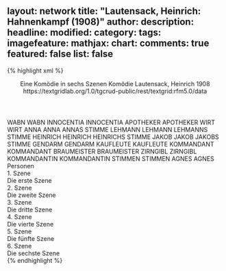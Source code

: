 layout: network
title: "Lautensack, Heinrich: Hahnenkampf (1908)"
author:
description:
headline:
modified:
category:
tags:
imagefeature:
mathjax:
chart:
comments: true
featured: false
list: false
---
{% highlight xml %}
<?xml-model href="https://raw.githubusercontent.com/DLiNa/project/master/rules/lina.rnc"?><?xml-model href="https://raw.githubusercontent.com/DLiNa/project/master/rules/lina.sch"?>
<play xmlns="http://lina.digital">
  <header>
    <title>Hahnenkampf</title>
    <subtitle>Eine Komödie in sechs Szenen</subtitle>
    <genretitle>Komödie</genretitle>
    <author>Lautensack, Heinrich</author>
    <date type="print" when="1908">1908</date>
    <date type="premiere"/>
    <date type="written"/>
    <source>https://textgridlab.org/1.0/tgcrud-public/rest/textgrid:rfm5.0/data</source>
  </header>
  <personae>
    <character>
      <name>WABN</name>
      <alias xml:id="wabn">
        <name>WABN</name>
      </alias>
    </character>
    <character>
      <name>INNOCENTIA</name>
      <alias xml:id="innocentia">
        <name>INNOCENTIA</name>
      </alias>
    </character>
    <character>
      <name>APOTHEKER</name>
      <alias xml:id="apotheker">
        <name>APOTHEKER</name>
      </alias>
    </character>
    <character>
      <name>WIRT</name>
      <alias xml:id="wirt">
        <name>WIRT</name>
      </alias>
    </character>
    <character>
      <name>ANNA</name>
      <alias xml:id="anna">
        <name>ANNA</name>
      </alias>
      <alias xml:id="annas_stimme">
        <name>ANNAS STIMME</name>
      </alias>
    </character>
    <character>
      <name>LEHMANN</name>
      <alias xml:id="lehmann">
        <name>LEHMANN</name>
      </alias>
      <alias xml:id="lehmanns_stimme">
        <name>LEHMANNS STIMME</name>
      </alias>
    </character>
    <character>
      <name>HEINRICH</name>
      <alias xml:id="heinrich">
        <name>HEINRICH</name>
      </alias>
      <alias xml:id="heinrichs_stimme">
        <name>HEINRICHS STIMME</name>
      </alias>
    </character>
    <character>
      <name>JAKOB</name>
      <alias xml:id="jakob">
        <name>JAKOB</name>
      </alias>
      <alias xml:id="jakobs_stimme">
        <name>JAKOBS STIMME</name>
      </alias>
    </character>
    <character>
      <name>GENDARM</name>
      <alias xml:id="gendarm">
        <name>GENDARM</name>
      </alias>
    </character>
    <character>
      <name>KAUFLEUTE</name>
      <alias xml:id="kaufleute">
        <name>KAUFLEUTE</name>
      </alias>
    </character>
    <character>
      <name>KOMMANDANT</name>
      <alias xml:id="kommandant">
        <name>KOMMANDANT</name>
      </alias>
    </character>
    <character>
      <name>BRAUMEISTER</name>
      <alias xml:id="braumeister">
        <name>BRAUMEISTER</name>
      </alias>
    </character>
    <character>
      <name>ZIRNGIBL</name>
      <alias xml:id="zirngibl">
        <name>ZIRNGIBL</name>
      </alias>
    </character>
    <character>
      <name>KOMMANDANTIN</name>
      <alias xml:id="kommandantin">
        <name>KOMMANDANTIN</name>
      </alias>
    </character>
    <character>
      <name>STIMMEN</name>
      <alias xml:id="stimmen">
        <name>STIMMEN</name>
      </alias>
    </character>
    <character>
      <name>AGNES</name>
      <alias xml:id="agnes">
        <name>AGNES</name>
      </alias>
    </character>
  </personae>
  <text>
    <div>
      <head>Personen</head>
    </div>
    <div>
      <head>1. Szene</head>
      <div>
        <head>Die erste Szene</head>
        <sp who="#wabn">
          <amount n="15" unit="speech_acts"/>
          <amount n="414" unit="words"/>
          <amount n="11" unit="lines"/>
          <amount n="2245" unit="chars"/>
        </sp>
        <sp who="#innocentia">
          <amount n="39" unit="speech_acts"/>
          <amount n="756" unit="words"/>
          <amount n="31" unit="lines"/>
          <amount n="3888" unit="chars"/>
        </sp>
        <sp who="#apotheker">
          <amount n="27" unit="speech_acts"/>
          <amount n="758" unit="words"/>
          <amount n="14" unit="lines"/>
          <amount n="3494" unit="chars"/>
        </sp>
      </div>
    </div>
    <div>
      <head>2. Szene</head>
      <div>
        <head>Die zweite Szene</head>
        <sp who="#wirt">
          <amount n="26" unit="speech_acts"/>
          <amount n="566" unit="words"/>
          <amount n="15" unit="lines"/>
          <amount n="2893" unit="chars"/>
        </sp>
        <sp who="#anna">
          <amount n="38" unit="speech_acts"/>
          <amount n="500" unit="words"/>
          <amount n="30" unit="lines"/>
          <amount n="2582" unit="chars"/>
        </sp>
        <sp who="#lehmann">
          <amount n="13" unit="speech_acts"/>
          <amount n="125" unit="words"/>
          <amount n="11" unit="lines"/>
          <amount n="648" unit="chars"/>
        </sp>
        <sp who="#heinrich">
          <amount n="16" unit="speech_acts"/>
          <amount n="162" unit="words"/>
          <amount n="14" unit="lines"/>
          <amount n="828" unit="chars"/>
        </sp>
        <sp who="#jakob">
          <amount n="32" unit="speech_acts"/>
          <amount n="434" unit="words"/>
          <amount n="22" unit="lines"/>
          <amount n="2340" unit="chars"/>
        </sp>
        <sp who="#gendarm">
          <amount n="16" unit="speech_acts"/>
          <amount n="224" unit="words"/>
          <amount n="10" unit="lines"/>
          <amount n="1146" unit="chars"/>
        </sp>
        <sp who="#apotheker">
          <amount n="4" unit="speech_acts"/>
          <amount n="20" unit="words"/>
          <amount n="3" unit="lines"/>
          <amount n="116" unit="chars"/>
        </sp>
        <sp who="#kaufleute">
          <amount n="1" unit="speech_acts"/>
          <amount n="4" unit="words"/>
          <amount n="1" unit="lines"/>
          <amount n="28" unit="chars"/>
        </sp>
        <sp who="#kommandant">
          <amount n="11" unit="speech_acts"/>
          <amount n="140" unit="words"/>
          <amount n="5" unit="lines"/>
          <amount n="716" unit="chars"/>
        </sp>
        <sp who="#wirt #anna #lehmann #heinrich #jakob #gendarm #apotheker #kaufleute #kommandant #braumeister #zirngibl #innocentia">
          <amount n="1" unit="speech_acts"/>
          <amount n="4" unit="words"/>
          <amount n="1" unit="lines"/>
          <amount n="29" unit="chars"/>
        </sp>
        <sp who="#braumeister">
          <amount n="2" unit="speech_acts"/>
          <amount n="56" unit="words"/>
          <amount n="1" unit="lines"/>
          <amount n="282" unit="chars"/>
        </sp>
        <sp who="#zirngibl">
          <amount n="2" unit="speech_acts"/>
          <amount n="65" unit="words"/>
          <amount n="1" unit="lines"/>
          <amount n="373" unit="chars"/>
        </sp>
        <sp who="#jakob #anna">
          <amount n="1" unit="speech_acts"/>
          <amount n="7" unit="words"/>
          <amount n="1" unit="lines"/>
          <amount n="52" unit="chars"/>
        </sp>
        <sp who="#innocentia">
          <amount n="7" unit="speech_acts"/>
          <amount n="93" unit="words"/>
          <amount n="5" unit="lines"/>
          <amount n="565" unit="chars"/>
        </sp>
      </div>
    </div>
    <div>
      <head>3. Szene</head>
      <div>
        <head>Die dritte Szene</head>
        <sp who="#gendarm">
          <amount n="43" unit="speech_acts"/>
          <amount n="382" unit="words"/>
          <amount n="23" unit="lines"/>
          <amount n="2074" unit="chars"/>
        </sp>
        <sp who="#annas_stimme">
          <amount n="1" unit="speech_acts"/>
          <amount n="19" unit="words"/>
          <amount n="1" unit="lines"/>
          <amount n="91" unit="chars"/>
        </sp>
        <sp who="#jakobs_stimme">
          <amount n="1" unit="speech_acts"/>
          <amount n="48" unit="words"/>
          <amount n="220" unit="chars"/>
        </sp>
        <sp who="#kommandantin">
          <amount n="6" unit="speech_acts"/>
          <amount n="35" unit="words"/>
          <amount n="4" unit="lines"/>
          <amount n="167" unit="chars"/>
        </sp>
        <sp who="#heinrich">
          <amount n="3" unit="speech_acts"/>
          <amount n="132" unit="words"/>
          <amount n="1" unit="lines"/>
          <amount n="740" unit="chars"/>
        </sp>
        <sp who="#kommandant">
          <amount n="1" unit="speech_acts"/>
          <amount n="217" unit="words"/>
          <amount n="1166" unit="chars"/>
        </sp>
        <sp who="#apotheker">
          <amount n="34" unit="speech_acts"/>
          <amount n="2456" unit="words"/>
          <amount n="16" unit="lines"/>
          <amount n="13359" unit="chars"/>
        </sp>
      </div>
    </div>
    <div>
      <head>4. Szene</head>
      <div>
        <head>Die vierte Szene</head>
        <sp who="#jakob">
          <amount n="25" unit="speech_acts"/>
          <amount n="651" unit="words"/>
          <amount n="28" unit="lines"/>
          <amount n="3709" unit="chars"/>
        </sp>
        <sp who="#stimmen">
          <amount n="2" unit="speech_acts"/>
          <amount n="16" unit="words"/>
          <amount n="2" unit="lines"/>
          <amount n="83" unit="chars"/>
        </sp>
        <sp who="#heinrich">
          <amount n="4" unit="speech_acts"/>
          <amount n="36" unit="words"/>
          <amount n="4" unit="lines"/>
          <amount n="184" unit="chars"/>
        </sp>
        <sp who="#anna">
          <amount n="7" unit="speech_acts"/>
          <amount n="113" unit="words"/>
          <amount n="5" unit="lines"/>
          <amount n="600" unit="chars"/>
        </sp>
        <sp who="#apotheker #braumeister">
          <amount n="1" unit="speech_acts"/>
        </sp>
        <sp who="#gendarm">
          <amount n="2" unit="speech_acts"/>
        </sp>
        <sp who="#braumeister">
          <amount n="2" unit="speech_acts"/>
          <amount n="19" unit="words"/>
          <amount n="1" unit="lines"/>
          <amount n="123" unit="chars"/>
        </sp>
        <sp who="#apotheker">
          <amount n="4" unit="speech_acts"/>
          <amount n="107" unit="words"/>
          <amount n="1" unit="lines"/>
          <amount n="686" unit="chars"/>
        </sp>
        <sp who="#agnes">
          <amount n="4" unit="speech_acts"/>
          <amount n="256" unit="words"/>
          <amount n="2" unit="lines"/>
          <amount n="1350" unit="chars"/>
        </sp>
      </div>
    </div>
    <div>
      <head>5. Szene</head>
      <div>
        <head>Die fünfte Szene</head>
        <sp who="#jakobs_stimme">
          <amount n="4" unit="speech_acts"/>
          <amount n="68" unit="words"/>
          <amount n="3" unit="lines"/>
          <amount n="412" unit="chars"/>
        </sp>
        <sp who="#annas_stimme">
          <amount n="2" unit="speech_acts"/>
          <amount n="11" unit="words"/>
          <amount n="2" unit="lines"/>
          <amount n="63" unit="chars"/>
        </sp>
        <sp who="#lehmanns_stimme">
          <amount n="2" unit="speech_acts"/>
          <amount n="10" unit="words"/>
          <amount n="2" unit="lines"/>
          <amount n="56" unit="chars"/>
        </sp>
        <sp who="#heinrichs_stimme">
          <amount n="1" unit="speech_acts"/>
          <amount n="4" unit="words"/>
          <amount n="1" unit="lines"/>
          <amount n="23" unit="chars"/>
        </sp>
        <sp who="#gendarm">
          <amount n="43" unit="speech_acts"/>
          <amount n="517" unit="words"/>
          <amount n="25" unit="lines"/>
          <amount n="3024" unit="chars"/>
        </sp>
        <sp who="#innocentia">
          <amount n="41" unit="speech_acts"/>
          <amount n="953" unit="words"/>
          <amount n="21" unit="lines"/>
          <amount n="5367" unit="chars"/>
        </sp>
        <sp who="#apotheker">
          <amount n="11" unit="speech_acts"/>
          <amount n="232" unit="words"/>
          <amount n="5" unit="lines"/>
          <amount n="1358" unit="chars"/>
        </sp>
        <sp who="#kommandant">
          <amount n="4" unit="speech_acts"/>
          <amount n="66" unit="words"/>
          <amount n="1" unit="lines"/>
          <amount n="288" unit="chars"/>
        </sp>
      </div>
    </div>
    <div>
      <head>6. Szene</head>
      <div>
        <head>Die sechste Szene</head>
      </div>
    </div>
  </text>
</play>
{% endhighlight %}